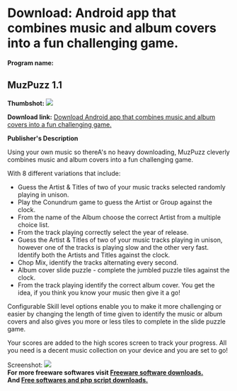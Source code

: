 # Download: Android app that combines music and album covers into a fun challenging game.

**Program name:**

## MuzPuzz 1.1

  
**Thumbshot:** ![](http://www.freewarefiles.com/screenshot/muz_md.jpg)   
  
**Download link:** [Download Android app that combines music and album covers into a fun challenging game.](http://freesoftwares.boysofts.com/MuzPuzz_program_98979.html)  
  


**Publisher's Description**  
  


Using your own music so thereA's no heavy downloading, MuzPuzz cleverly combines music and album covers into a fun challenging game. 

With 8 different variations that include:

  * Guess the Artist & Titles of two of your music tracks selected randomly playing in unison. 
  * Play the Conundrum game to guess the Artist or Group against the clock. 
  * From the name of the Album choose the correct Artist from a multiple choice list. 
  * From the track playing correctly select the year of release. 
  * Guess the Artist & Titles of two of your music tracks playing in unison, however one of the tracks is playing slow and the other very fast. Identify both the Artists and Titles against the clock. 
  * Chop Mix, identify the tracks alternating every second. 
  * Album cover slide puzzle - complete the jumbled puzzle tiles against the clock. 
  * From the track playing identify the correct album cover. 
You get the idea, if you think you know your music then give it a go! 

Configurable Skill level options enable you to make it more challenging or easier by changing the length of time given to identify the music or album covers and also gives you more or less tiles to complete in the slide puzzle game.

Your scores are added to the high scores screen to track your progress. All you need is a decent music collection on your device and you are set to go!

  
  
Screenshot: ![](http://www.freewarefiles.com/screenshot/muz.jpg)   
**For more freeware softwares visit [Freeware software downloads.](http://freesoftwares.boysofts.com/)**   
**And [Free softwares and php script downloads.](http://www.boysofts.com/)**
